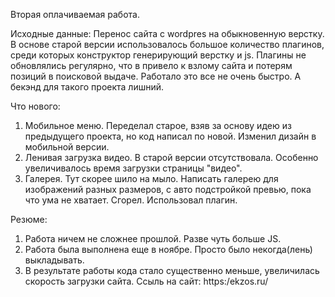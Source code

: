 Вторая оплачиваемая работа.

Исходные данные:
Перенос сайта с wordpres на обыкновенную верстку. В основе старой версии использовалось большое количество плагинов, среди которых конструктор генерирующий верстку и js. Плагины не обновлялись регулярно, что в привело к взлому сайта и потерям позиций в поисковой выдаче.
Работало это все не очень быстро. А бекэнд для такого проекта лишний.



Что нового:
1. Мобильное меню. Переделал старое, взяв за основу идею из предыдущего проекта, но код написал по новой. Изменил дизайн в мобильной версии.
2. Ленивая загрузка видео. В старой версии отсутствовала. Особенно увеличивалось время загрузки страницы "видео". 
3. Галерея. Тут скорее шило на мыло. Написать галерею для изображений разных размеров, с авто подстройкой превью, пока что ума не хватает. Сгорел. Использовал плагин.


Резюме:
  1. Работа ничем не сложнее прошлой. Разве чуть больше JS.
  2. Работа была выполнена еще в ноябре. Просто было некогда(лень) выкладывать.
  3. В результате работы кода стало существенно меньше, увеличилась скорость загрузки сайта.
  Ссыль на сайт: https:/ekzos.ru/
